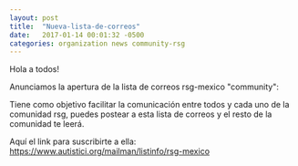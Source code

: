 ```yaml
---
layout: post
title:  "Nueva-lista-de-correos"
date:   2017-01-14 00:01:32 -0500
categories: organization news community-rsg
---
```


Hola a todos!

Anunciamos la apertura de la lista de correos rsg-mexico "community":

Tiene como objetivo facilitar la comunicación entre todos y cada uno de la comunidad rsg, puedes postear a esta lista de correos y el resto de la comunidad te leerá.

Aquí el link para suscribirte a ella:
https://www.autistici.org/mailman/listinfo/rsg-mexico
